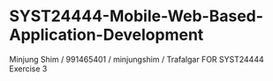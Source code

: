 # SYST24444-Mobile-Web-Based-Application-Development
Minjung Shim / 991465401 / minjungshim / Trafalgar FOR SYST24444 Exercise 3
